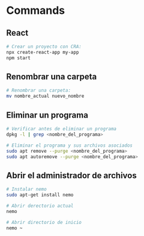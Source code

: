 # Commands

## React

```bash
# Crear un proyecto con CRA:
npx create-react-app my-app
npm start
```

## Renombrar una carpeta

```bash
# Renombrar una carpeta:
mv nombre_actual nuevo_nombre
```

## Eliminar un programa 

```bash
# Verificar antes de eliminar un programa
dpkg -l | grep <nombre_del_programa>

# Eliminar el programa y sus archivos asociados
sudo apt remove --purge <nombre_del_programa>
sudo apt autoremove --purge <nombre_del_programa>
```

## Abrir el administrador de archivos

```bash
# Instalar nemo
sudo apt-get install nemo

# Abrir derectorio actual
nemo

# Abrir directorio de inicio
nemo ~
```

